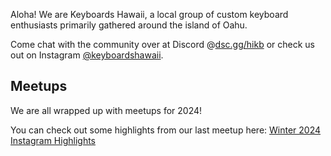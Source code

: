<!-- ![](images/2024/) -->

Aloha! We are Keyboards Hawaii, a local group of custom keyboard enthusiasts primarily gathered around the island of Oahu.

Come chat with the community over at Discord @[dsc.gg/hikb](https://dsc.gg/hikb) or check us out on Instagram [@keyboardshawaii](https://www.instagram.com/keyboardshawaii/).

## Meetups

We are all wrapped up with meetups for 2024!

You can check out some highlights from our last meetup here: [Winter 2024 Instagram Highlights](https://www.instagram.com/stories/highlights/18024100400412598/)